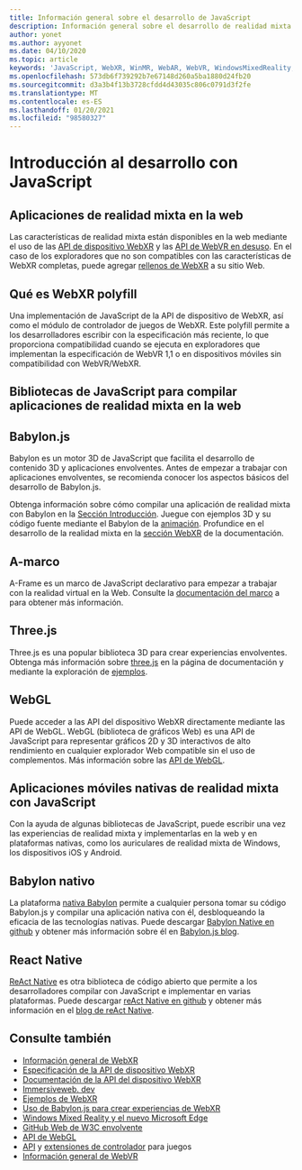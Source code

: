 ```yaml
---
title: Información general sobre el desarrollo de JavaScript
description: Información general sobre el desarrollo de realidad mixta con JavaScript para auriculares Web, móviles y de Windows.
author: yonet
ms.author: ayyonet
ms.date: 04/10/2020
ms.topic: article
keywords: 'JavaScript, WebXR, WinMR, WebAR, WebVR, WindowsMixedReality, HoloLens, Windows Mixed Reality, Web VR, webxr, Web Mr, WebAr, 360, 360 video, 360 videos, 360 Photo, 360 photos, contenido de 360, Web inmersivo, envolventes: Web, IW, immersiveweb'
ms.openlocfilehash: 573db6f739292b7e67148d260a5ba1880d24fb20
ms.sourcegitcommit: d3a3b4f13b3728cfdd4d43035c806c0791d3f2fe
ms.translationtype: MT
ms.contentlocale: es-ES
ms.lasthandoff: 01/20/2021
ms.locfileid: "98580327"
---
```

# <a name="javascript-development-overview"></a>Introducción al desarrollo con JavaScript

## <a name="mixed-reality-applications-on-the-web"></a>Aplicaciones de realidad mixta en la web

Las características de realidad mixta están disponibles en la web mediante el uso de las [API de dispositivo WebXR](https://developer.mozilla.org/en-US/docs/Web/API/WebXR_Device_API) y las [API de WebVR en desuso](webxr-overview.md). En el caso de los exploradores que no son compatibles con las características de WebXR completas, puede agregar [rellenos de WebXR](https://github.com/immersive-web/webxr-polyfill) a su sitio Web.

## <a name="what-is-webxr-polyfill"></a>Qué es WebXR polyfill

Una implementación de JavaScript de la API de dispositivo de WebXR, así como el módulo de controlador de juegos de WebXR. Este polyfill permite a los desarrolladores escribir con la especificación más reciente, lo que proporciona compatibilidad cuando se ejecuta en exploradores que implementan la especificación de WebVR 1,1 o en dispositivos móviles sin compatibilidad con WebVR/WebXR.

## <a name="javascript-libraries-to-build-mixed-reality-applications-on-the-web"></a>Bibliotecas de JavaScript para compilar aplicaciones de realidad mixta en la web

## <a name="babylonjs"></a>Babylon.js

Babylon es un motor 3D de JavaScript que facilita el desarrollo de contenido 3D y aplicaciones envolventes. Antes de empezar a trabajar con aplicaciones envolventes, se recomienda conocer los aspectos básicos del desarrollo de Babylon.js.

Obtenga información sobre cómo compilar una aplicación de realidad mixta con Babylon en la [Sección Introducción](https://doc.babylonjs.com/). Juegue con ejemplos 3D y su código fuente mediante el Babylon de la [animación](https://doc.babylonjs.com/examples/). Profundice en el desarrollo de la realidad mixta en la [sección WebXR](https://doc.babylonjs.com/how_to/introduction_to_webxr) de la documentación. 

## <a name="a-frame"></a>A-marco

A-Frame es un marco de JavaScript declarativo para empezar a trabajar con la realidad virtual en la Web. Consulte la [documentación del marco](https://aframe.io/) a para obtener más información.

## <a name="threejs"></a>Three.js

Three.js es una popular biblioteca 3D para crear experiencias envolventes. Obtenga más información sobre [three.js](https://threejs.org/docs/index.html#manual/en/introduction/Creating-a-scene) en la página de documentación y mediante la exploración de [ejemplos](https://threejs.org/examples/#webgl_animation_cloth).

## <a name="webgl"></a>WebGL

Puede acceder a las API del dispositivo WebXR directamente mediante las API de WebGL. WebGL (biblioteca de gráficos Web) es una API de JavaScript para representar gráficos 2D y 3D interactivos de alto rendimiento en cualquier explorador Web compatible sin el uso de complementos. Más información sobre las [API de WebGL](https://developer.mozilla.org/en-US/docs/Web/API/WebGL_API).

## <a name="mixed-reality-native-mobile-applications-using-javascript"></a>Aplicaciones móviles nativas de realidad mixta con JavaScript

Con la ayuda de algunas bibliotecas de JavaScript, puede escribir una vez las experiencias de realidad mixta y implementarlas en la web y en plataformas nativas, como los auriculares de realidad mixta de Windows, los dispositivos iOS y Android.

## <a name="babylon-native"></a>Babylon nativo

La plataforma [nativa Babylon](https://www.babylonjs.com/native/) permite a cualquier persona tomar su código Babylon.js y compilar una aplicación nativa con él, desbloqueando la eficacia de las tecnologías nativas. Puede descargar [Babylon Native en github](https://github.com/BabylonJS/BabylonNative) y obtener más información sobre él en [Babylon.js blog](https://medium.com/@babylonjs/babylon-native-821f1694fffc).

## <a name="react-native"></a>React Native

[ReAct Native](https://reactnative.dev/) es otra biblioteca de código abierto que permite a los desarrolladores compilar con JavaScript e implementar en varias plataformas. Puede descargar [reAct Native en github](https://github.com/facebook/react-native) y obtener más información en el [blog de reAct Native](https://reactnative.dev/blog/).

## <a name="see-also"></a>Consulte también

* [Información general de WebXR](webxr-overview.md)
* [Especificación de la API de dispositivo WebXR](https://immersive-web.github.io/webxr/)
* [Documentación de la API del dispositivo WebXR](https://developer.mozilla.org/en-US/docs/Web/API/WebXR_Device_API)
* [Immersiveweb. dev](https://immersiveweb.dev/)
* [Ejemplos de WebXR](https://immersive-web.github.io/webxr-samples/)
* [Uso de Babylon.js para crear experiencias de WebXR](https://doc.babylonjs.com/how_to/introduction_to_webxr)
* [Windows Mixed Reality y el nuevo Microsoft Edge](/windows/mixed-reality/new-microsoft-edge#introducing-the-new-microsoft-edge)
* [GitHub Web de W3C envolvente](https://github.com/immersive-web)
* [API de WebGL](/previous-versions/windows/internet-explorer/ie-developer/dev-guides/bg182648(v=vs.85))
* [API](https://msdn.microsoft.com/library/dn743630(v=vs.85).aspx) y [extensiones de controlador](https://w3c.github.io/gamepad/extensions.html) para juegos
* [Información general de WebVR](webvr-overview.md)